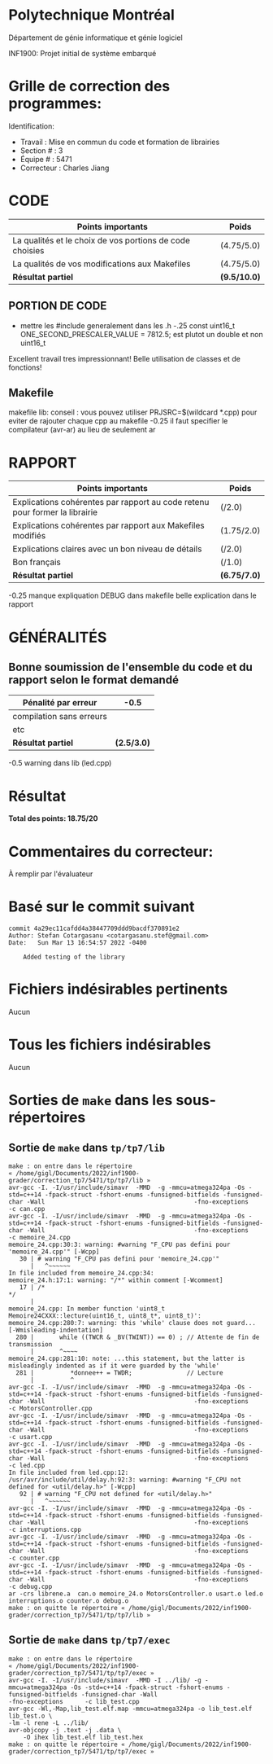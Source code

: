 # Polytechnique Montréal

Département de génie informatique et génie logiciel

INF1900: Projet initial de système embarqué

# Grille de correction des programmes:

Identification:
+ Travail    : Mise en commun du code et formation de librairies
+ Section #  : 3
+ Équipe #   : 5471
+ Correcteur : Charles Jiang

# CODE

| Points importants                                        | Poids       |
| -------------------------------------------------------- | ----------- |
| La qualités et le choix de vos portions de code choisies | (4.75/5.0)      |
| La qualités de vos modifications aux Makefiles           | (4.75/5.0)      |
| __Résultat partiel__                                     | __(9.5/10.0)__ |

## **PORTION DE CODE**
- mettre les #include generalement dans les .h
-.25 const uint16_t ONE_SECOND_PRESCALER_VALUE = 7812.5; est plutot un double et non uint16_t

Excellent travail tres impressionnant! Belle utilisation de classes et de fonctions!

## **Makefile**

makefile lib:
 conseil : vous pouvez utiliser PRJSRC=$(wildcard *.cpp) pour eviter de rajouter chaque cpp au makefile 
-0.25 il faut specifier le compilateur (avr-ar) au lieu de seulement ar

# RAPPORT

| Points importants                                                           | Poids      |
| --------------------------------------------------------------------------- | ---------- |
| Explications cohérentes par rapport au code retenu pour former la librairie | (/2.0)     |
| Explications cohérentes par rapport aux Makefiles modifiés                  | (1.75/2.0)     |
| Explications claires avec un bon niveau de détails                          | (/2.0)     |
| Bon français                                                                | (/1.0)     |
| __Résultat partiel__                                                        | __(6.75/7.0)__ |

-0.25 manque expliquation DEBUG dans makefile
belle explication dans le rapport

# GÉNÉRALITÉS
## Bonne soumission de l'ensemble du code et du rapport selon le format demandé 

| Pénalité par erreur      | -0.5       |
| ------------------------ | ---------- |
| compilation sans erreurs |            |
| etc                      |            |
| __Résultat partiel__     | __(2.5/3.0)__ |

-0.5 warning dans lib (led.cpp)

# Résultat

__Total des points: 18.75/20__

# Commentaires du correcteur:

À remplir par l'évaluateur


# Basé sur le commit suivant
```
commit 4a29ec11cafdd4a38447709ddd9bacdf370891e2
Author: Stefan Cotargasanu <cotargasanu.stef@gmail.com>
Date:   Sun Mar 13 16:54:57 2022 -0400

    Added testing of the library
```

# Fichiers indésirables pertinents
Aucun

# Tous les fichiers indésirables
Aucun

# Sorties de `make` dans les sous-répertoires

## Sortie de `make` dans `tp/tp7/lib`
```
make : on entre dans le répertoire « /home/gigl/Documents/2022/inf1900-grader/correction_tp7/5471/tp/tp7/lib »
avr-gcc -I. -I/usr/include/simavr  -MMD  -g -mmcu=atmega324pa -Os -std=c++14 -fpack-struct -fshort-enums -funsigned-bitfields -funsigned-char -Wall                                         -fno-exceptions      -c can.cpp
avr-gcc -I. -I/usr/include/simavr  -MMD  -g -mmcu=atmega324pa -Os -std=c++14 -fpack-struct -fshort-enums -funsigned-bitfields -funsigned-char -Wall                                         -fno-exceptions      -c memoire_24.cpp
memoire_24.cpp:30:3: warning: #warning "F_CPU pas defini pour 'memoire_24.cpp'" [-Wcpp]
   30 | # warning "F_CPU pas defini pour 'memoire_24.cpp'"
      |   ^~~~~~~
In file included from memoire_24.cpp:34:
memoire_24.h:17:1: warning: "/*" within comment [-Wcomment]
   17 | /*                                                                            */
      |  
memoire_24.cpp: In member function 'uint8_t Memoire24CXXX::lecture(uint16_t, uint8_t*, uint8_t)':
memoire_24.cpp:280:7: warning: this 'while' clause does not guard... [-Wmisleading-indentation]
  280 |       while ((TWCR & _BV(TWINT)) == 0) ; // Attente de fin de transmission
      |       ^~~~~
memoire_24.cpp:281:10: note: ...this statement, but the latter is misleadingly indented as if it were guarded by the 'while'
  281 |          *donnee++ = TWDR;               // Lecture
      |          ^
avr-gcc -I. -I/usr/include/simavr  -MMD  -g -mmcu=atmega324pa -Os -std=c++14 -fpack-struct -fshort-enums -funsigned-bitfields -funsigned-char -Wall                                         -fno-exceptions      -c MotorsController.cpp
avr-gcc -I. -I/usr/include/simavr  -MMD  -g -mmcu=atmega324pa -Os -std=c++14 -fpack-struct -fshort-enums -funsigned-bitfields -funsigned-char -Wall                                         -fno-exceptions      -c usart.cpp
avr-gcc -I. -I/usr/include/simavr  -MMD  -g -mmcu=atmega324pa -Os -std=c++14 -fpack-struct -fshort-enums -funsigned-bitfields -funsigned-char -Wall                                         -fno-exceptions      -c led.cpp
In file included from led.cpp:12:
/usr/avr/include/util/delay.h:92:3: warning: #warning "F_CPU not defined for <util/delay.h>" [-Wcpp]
   92 | # warning "F_CPU not defined for <util/delay.h>"
      |   ^~~~~~~
avr-gcc -I. -I/usr/include/simavr  -MMD  -g -mmcu=atmega324pa -Os -std=c++14 -fpack-struct -fshort-enums -funsigned-bitfields -funsigned-char -Wall                                         -fno-exceptions      -c interruptions.cpp
avr-gcc -I. -I/usr/include/simavr  -MMD  -g -mmcu=atmega324pa -Os -std=c++14 -fpack-struct -fshort-enums -funsigned-bitfields -funsigned-char -Wall                                         -fno-exceptions      -c counter.cpp
avr-gcc -I. -I/usr/include/simavr  -MMD  -g -mmcu=atmega324pa -Os -std=c++14 -fpack-struct -fshort-enums -funsigned-bitfields -funsigned-char -Wall                                         -fno-exceptions      -c debug.cpp
ar -crs librene.a  can.o memoire_24.o MotorsController.o usart.o led.o interruptions.o counter.o debug.o
make : on quitte le répertoire « /home/gigl/Documents/2022/inf1900-grader/correction_tp7/5471/tp/tp7/lib »

```

## Sortie de `make` dans `tp/tp7/exec`
```
make : on entre dans le répertoire « /home/gigl/Documents/2022/inf1900-grader/correction_tp7/5471/tp/tp7/exec »
avr-gcc -I. -I/usr/include/simavr  -MMD -I ../lib/ -g -mmcu=atmega324pa -Os -std=c++14 -fpack-struct -fshort-enums -funsigned-bitfields -funsigned-char -Wall                                         -fno-exceptions      -c lib_test.cpp
avr-gcc -Wl,-Map,lib_test.elf.map -mmcu=atmega324pa -o lib_test.elf  lib_test.o \
-lm -l rene -L ../lib/
avr-objcopy -j .text -j .data \
	-O ihex lib_test.elf lib_test.hex
make : on quitte le répertoire « /home/gigl/Documents/2022/inf1900-grader/correction_tp7/5471/tp/tp7/exec »

```
